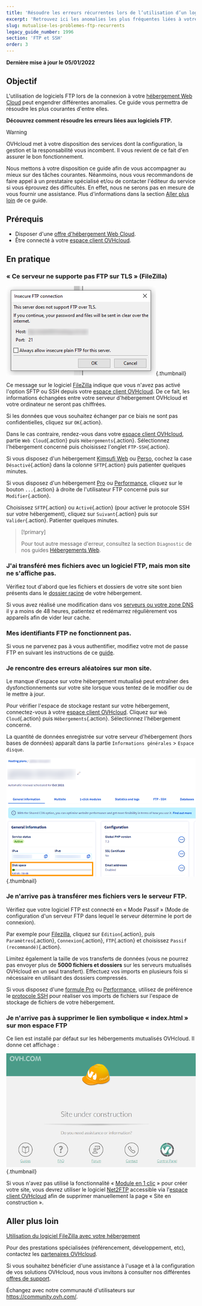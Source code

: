 ```yaml
---
title: 'Résoudre les erreurs récurrentes lors de l’utilisation d’un logiciel FTP'
excerpt: 'Retrouvez ici les anomalies les plus fréquentes liées à votre logiciel FTP'
slug: mutualise-les-problemes-ftp-recurrents
legacy_guide_number: 1996
section: 'FTP et SSH'
order: 3
---
```


**Dernière mise à jour le 05/01/2022**

## Objectif

L'utilisation de logiciels FTP lors de la connexion à votre [hébergement Web Cloud](https://www.ovhcloud.com/fr/web-hosting/) peut engendrer différentes anomalies. Ce guide vous permettra de résoudre les plus courantes d'entre elles.

**Découvrez comment résoudre les erreurs liées aux logiciels FTP.**

> [!warning]
>
> OVHcloud met à votre disposition des services dont la configuration, la gestion et la responsabilité vous incombent. Il vous revient de ce fait d'en assurer le bon fonctionnement.
>
> Nous mettons à votre disposition ce guide afin de vous accompagner au mieux sur des tâches courantes. Néanmoins, nous vous recommandons de faire appel à un prestataire spécialisé et/ou de contacter l'éditeur du service si vous éprouvez des difficultés. En effet, nous ne serons pas en mesure de vous fournir une assistance. Plus d'informations dans la section [Aller plus loin](#aller-plus-loin) de ce guide.
>

## Prérequis

- Disposer d'une [offre d'hébergement Web Cloud](https://www.ovhcloud.com/fr/web-hosting/).
- Être connecté à votre [espace client OVHcloud](https://www.ovh.com/auth/?action=gotomanager&from=https://www.ovh.com/fr/&ovhSubsidiary=fr).

## En pratique

### « Ce serveur ne supporte pas FTP sur TLS » (FileZilla)

![filezilla_error](images/filezilla_error.png){.thumbnail}

Ce message sur le logiciel [FileZilla](https://docs.ovh.com/fr/hosting/mutualise-guide-utilisation-filezilla/) indique que vous n'avez pas activé l'option SFTP ou SSH depuis votre [espace client OVHcloud](https://www.ovh.com/auth/?action=gotomanager&from=https://www.ovh.com/fr/&ovhSubsidiary=fr). De ce fait, les informations échangées entre votre serveur d'hébergement OVHcloud et votre ordinateur ne seront pas chiffrées.

Si les données que vous souhaitez échanger par ce biais ne sont pas confidentielles, cliquez sur `OK`{.action}.

Dans le cas contraire, rendez-vous dans votre [espace client OVHcloud](https://www.ovh.com/auth/?action=gotomanager&from=https://www.ovh.com/fr/&ovhSubsidiary=fr), partie `Web Cloud`{.action} puis `Hébergements`{.action}. Sélectionnez l'hébergement concerné puis choisissez l'onglet `FTP-SSH`{.action}.

Si vous disposez d'un hébergement [Kimsufi Web](https://www.kimsufi.com/fr/hosting.xml) ou [Perso](https://www.ovhcloud.com/fr/web-hosting/personal-offer/), cochez la case `Désactivé`{.action} dans la colonne `SFTP`{.action} puis patienter quelques minutes.

Si vous disposez d'un hébergement [Pro](https://www.ovh.com/fr/hebergement-web/hebergement-pro.xml) ou [Performance](https://www.ovh.com/fr/hebergement-web/hebergement-performance.xml), cliquez sur le bouton `...`{.action} à droite de l'utilisateur FTP concerné puis sur `Modifier`{.action}.

Choisissez `SFTP`{.action} ou `Activé`{.action} (pour activer le protocole SSH sur votre hébergement), cliquez sur `Suivant`{.action} puis sur `Valider`{.action}. Patienter quelques minutes.

> [!primary]
>
> Pour tout autre message d'erreur, consultez la section `Diagnostic` de nos guides [Hébergements Web](../).
>

### J'ai transféré mes fichiers avec un logiciel FTP, mais mon site ne s'affiche pas.

Vérifiez tout d'abord que les fichiers et dossiers de votre site sont bien présents dans le [dossier racine](https://docs.ovh.com/fr/hosting/mettre-mon-site-en-ligne/#3-telecharger-les-fichiers-sur-lespace-de-stockage) de votre hébergement.

Si vous avez réalisé une modification dans vos [serveurs ou votre zone DNS](https://docs.ovh.com/fr/domains/editer-ma-zone-dns/#comprendre-la-notion-de-dns) il y a moins de 48 heures, patientez et redémarrez régulièrement vos appareils afin de vider leur cache.

### Mes identifiants FTP ne fonctionnent pas.

Si vous ne parvenez pas à vous authentifier, modifiez votre mot de passe FTP en suivant les instructions de ce [guide](https://docs.ovh.com/fr/hosting/modifier-mot-de-passe-utilisateur-ftp/).

### Je rencontre des erreurs aléatoires sur mon site.

Le manque d'espace sur votre hébergement mutualisé peut entraîner des dysfonctionnements sur votre site lorsque vous tentez de le modifier ou de le mettre à jour.

Pour vérifier l'espace de stockage restant sur votre hébergement, connectez-vous à votre [espace client OVHcloud](https://www.ovh.com/auth/?action=gotomanager&from=https://www.ovh.com/fr/&ovhSubsidiary=fr). Cliquez sur `Web Cloud`{.action} puis `Hébergements`{.action}. Sélectionnez l'hébergement concerné.

La quantité de données enregistrée sur votre serveur d'hébergement (hors bases de données) apparaît dans la partie `Informations générales` > `Espace disque`.

![disk_space](images/disk_space.png){.thumbnail}

### Je n'arrive pas à transférer mes fichiers vers le serveur FTP.

Vérifiez que votre logiciel FTP est connecté en « Mode Passif » (Mode de configuration d'un serveur FTP dans lequel le serveur détermine le port de connexion).

Par exemple pour [Filezilla](https://docs.ovh.com/fr/hosting/mutualise-guide-utilisation-filezilla/), cliquez sur `Édition`{.action}, puis `Paramètres`{.action}, `Connexion`{.action}, `FTP`{.action} et choisissez `Passif (recommandé)`{.action}.

Limitez également la taille de vos transferts de données (vous ne pourrez pas envoyer plus de **5000 fichiers et dossiers** sur les serveurs mutualisés OVHcloud en un seul transfert). Effectuez vos imports en plusieurs fois si nécessaire en utilisant des dossiers compressés.

Si vous disposez d'une [formule Pro](https://www.ovhcloud.com/fr/web-hosting/professional-offer/) ou [Performance](https://www.ovhcloud.com/fr/web-hosting/performance-offer/), utilisez de préférence le [protocole SSH](https://docs.ovh.com/fr/hosting/mutualise-le-ssh-sur-les-hebergements-mutualises/) pour réaliser vos imports de fichiers sur l'espace de stockage de fichiers de votre hébergement.

### Je n'arrive pas à supprimer le lien symbolique « index.html » sur mon espace FTP

Ce lien est installé par défaut sur les hébergements mutualisés OVHcloud. Il donne cet affichage :

![site_under_construction](images/site_under_construction.png){.thumbnail}

Si vous n'avez pas utilisé la fonctionnalité « [Module en 1 clic](https://docs.ovh.com/fr/hosting/modules-en-1-clic/) » pour créer votre site, vous devrez utiliser le logiciel [Net2FTP](https://docs.ovh.com/fr/hosting/connexion-espace-stockage-ftp-hebergement-web/#1-connexion-via-le-ftp-explorer) accessible via l'[espace client OVHcloud](https://www.ovh.com/auth/?action=gotomanager&from=https://www.ovh.com/fr/&ovhSubsidiary=fr) afin de supprimer manuellement la page « Site en construction ».

## Aller plus loin <a name="aller-plus-loin"></a>

[Utilisation du logiciel FileZilla avec votre hébergement](https://docs.ovh.com/fr/hosting/mutualise-guide-utilisation-filezilla/)

Pour des prestations spécialisées (référencement, développement, etc), contactez les [partenaires OVHcloud](https://partner.ovhcloud.com/fr/).

Si vous souhaitez bénéficier d'une assistance à l'usage et à la configuration de vos solutions OVHcloud, nous vous invitons à consulter nos différentes [offres de support](https://www.ovhcloud.com/fr/support-levels/).

Échangez avec notre communauté d'utilisateurs sur <https://community.ovh.com/>.
